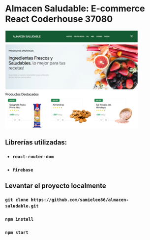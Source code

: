 # Almacen Saludable: E-commerce React Coderhouse 37080

[![](public/Sample.png)](https://almacen-saludable-j8lb.vercel.app)

## Librerías utilizadas:

- ### `react-router-dom`
- ### `firebase`

## Levantar el proyecto localmente

### ```git clone https://github.com/samielee86/almacen-saludable.git```

### `npm install`

### `npm start`
